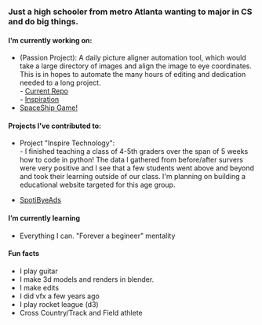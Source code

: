 ### Just a high schooler from metro Atlanta wanting to major in CS and do big things.
#### I’m currently working on:
- (Passion Project): A daily picture aligner automation tool, which would take a large directory of images and align the image to eye coordinates. This is in hopes to automate the many hours of editing and dedication needed to a long project. 
<br />- [Current Repo](https://github.com/Noah6544/Daily-Picture-Aligner)
<br />- [Inspiration](https://www.youtube.com/watch?v=65nfbW-27ps&t=13s)
- [SpaceShip Game!](https://github.com/Noah6544/Pygame_Spaceship_Game)

#### Projects I've contributed to:
- Project "Inspire Technology":
<br /> - I finished teaching a class of 4-5th graders over the span of 5 weeks how to code in python! The data I gathered from before/after survers were very positive and I see that a few students went above and beyond and took their learning outside of our class. I'm planning on building a educational website targeted for this age group.

- [SpotiByeAds](https://github.com/daspartho/SpotiByeAds)

#### I’m currently learning
  - Everything I can. "Forever a begineer" mentality
#### Fun facts
  - I play guitar
  - I make 3d models and renders in blender.
  - I make edits
  - I did vfx a few years ago
  - I play rocket league (d3)
  - Cross Country/Track and Field athlete

